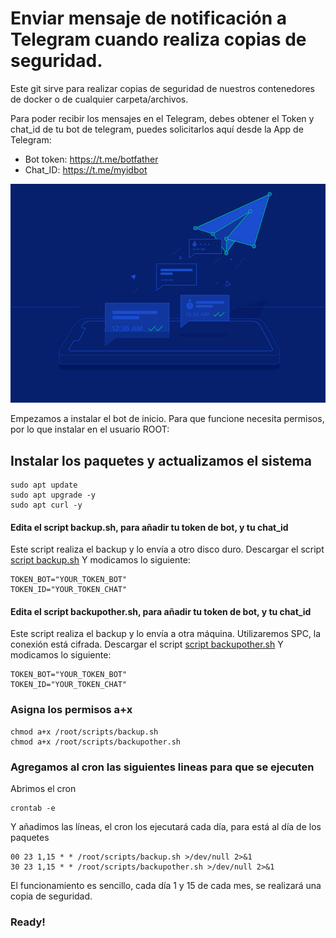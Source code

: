 # Enviar mensaje de notificación a Telegram cuando realiza copias de seguridad.

Este git sirve para realizar copias de seguridad de nuestros contenedores de docker o de cualquier carpeta/archivos.

Para poder recibir los mensajes en el Telegram, debes obtener el Token y chat_id de tu bot de telegram, puedes solicitarlos aquí desde la App de Telegram:
- Bot token: https://t.me/botfather
- Chat_ID: https://t.me/myidbot

![alt text](https://github.com/JuanRodenas/Backup/blob/main/hellotelegram.png)

Empezamos a instalar el bot de inicio. Para que funcione necesita permisos, por lo que instalar en el usuario ROOT:
## Instalar los paquetes y actualizamos el sistema
~~~
sudo apt update
sudo apt upgrade -y
sudo apt curl -y
~~~

#### Edita el script backup.sh, para añadir tu token de bot, y tu chat_id
Este script realiza el backup y lo envía a otro disco duro.
Descargar el script [script backup.sh](https://github.com/JuanRodenas/Backup/blob/main/backup.sh)
Y modicamos lo siguiente:
~~~
TOKEN_BOT="YOUR_TOKEN_BOT"
TOKEN_ID="YOUR_TOKEN_CHAT"
~~~

#### Edita el script backupother.sh, para añadir tu token de bot, y tu chat_id
Este script realiza el backup y lo envía a otra máquina. Utilizaremos SPC, la conexión está cifrada.
Descargar el script [script backupother.sh](https://github.com/JuanRodenas/Backup/blob/main/backupother.sh)
Y modicamos lo siguiente:
~~~
TOKEN_BOT="YOUR_TOKEN_BOT"
TOKEN_ID="YOUR_TOKEN_CHAT"
~~~

### Asigna los permisos a+x
~~~
chmod a+x /root/scripts/backup.sh
chmod a+x /root/scripts/backupother.sh
~~~

### Agregamos al cron las siguientes lineas para que se ejecuten
Abrimos el cron
~~~
crontab -e
~~~
Y añadimos las líneas, el cron los ejecutará cada día, para está al día de los paquetes
~~~
00 23 1,15 * * /root/scripts/backup.sh >/dev/null 2>&1
30 23 1,15 * * /root/scripts/backupother.sh >/dev/null 2>&1
~~~

El funcionamiento es sencillo, cada día 1 y 15 de cada mes, se realizará una copia de seguridad.
### Ready!
